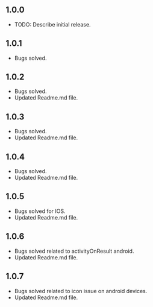 ## 1.0.0

* TODO: Describe initial release.

## 1.0.1

* Bugs solved.

## 1.0.2

* Bugs solved.
* Updated Readme.md file.

## 1.0.3

* Bugs solved.
* Updated Readme.md file.

## 1.0.4

* Bugs solved.
* Updated Readme.md file.

## 1.0.5

* Bugs solved for IOS.
* Updated Readme.md file.

## 1.0.6

* Bugs solved related to activityOnResult android.
* Updated Readme.md file.

## 1.0.7

* Bugs solved related to icon issue on android devices.
* Updated Readme.md file.